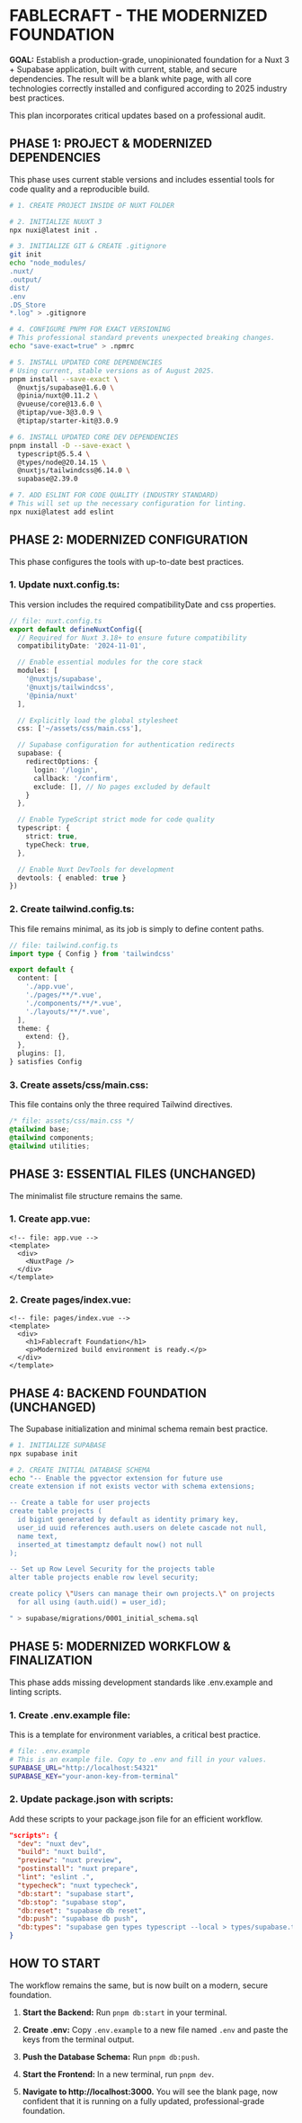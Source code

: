 # FABLECRAFT - THE MODERNIZED FOUNDATION

**GOAL:** Establish a production-grade, unopinionated foundation for a Nuxt 3 + Supabase application, built with current, stable, and secure dependencies. The result will be a blank white page, with all core technologies correctly installed and configured according to 2025 industry best practices.

This plan incorporates critical updates based on a professional audit.

## PHASE 1: PROJECT & MODERNIZED DEPENDENCIES

This phase uses current stable versions and includes essential tools for code quality and a reproducible build.

```bash
# 1. CREATE PROJECT INSIDE OF NUXT FOLDER

# 2. INITIALIZE NUUXT 3
npx nuxi@latest init .

# 3. INITIALIZE GIT & CREATE .gitignore
git init
echo "node_modules/
.nuxt/
.output/
dist/
.env
.DS_Store
*.log" > .gitignore

# 4. CONFIGURE PNPM FOR EXACT VERSIONING
# This professional standard prevents unexpected breaking changes.
echo "save-exact=true" > .npmrc

# 5. INSTALL UPDATED CORE DEPENDENCIES
# Using current, stable versions as of August 2025.
pnpm install --save-exact \
  @nuxtjs/supabase@1.6.0 \
  @pinia/nuxt@0.11.2 \
  @vueuse/core@13.6.0 \
  @tiptap/vue-3@3.0.9 \
  @tiptap/starter-kit@3.0.9

# 6. INSTALL UPDATED CORE DEV DEPENDENCIES
pnpm install -D --save-exact \
  typescript@5.5.4 \
  @types/node@20.14.15 \
  @nuxtjs/tailwindcss@6.14.0 \
  supabase@2.39.0

# 7. ADD ESLINT FOR CODE QUALITY (INDUSTRY STANDARD)
# This will set up the necessary configuration for linting.
npx nuxi@latest add eslint
```

## PHASE 2: MODERNIZED CONFIGURATION

This phase configures the tools with up-to-date best practices.

### 1. Update nuxt.config.ts:

This version includes the required compatibilityDate and css properties.

```typescript
// file: nuxt.config.ts
export default defineNuxtConfig({
  // Required for Nuxt 3.18+ to ensure future compatibility
  compatibilityDate: '2024-11-01',

  // Enable essential modules for the core stack
  modules: [
    '@nuxtjs/supabase',
    '@nuxtjs/tailwindcss',
    '@pinia/nuxt'
  ],

  // Explicitly load the global stylesheet
  css: ['~/assets/css/main.css'],

  // Supabase configuration for authentication redirects
  supabase: {
    redirectOptions: {
      login: '/login',
      callback: '/confirm',
      exclude: [], // No pages excluded by default
    }
  },

  // Enable TypeScript strict mode for code quality
  typescript: {
    strict: true,
    typeCheck: true,
  },

  // Enable Nuxt DevTools for development
  devtools: { enabled: true }
})
```

### 2. Create tailwind.config.ts:

This file remains minimal, as its job is simply to define content paths.

```typescript
// file: tailwind.config.ts
import type { Config } from 'tailwindcss'

export default {
  content: [
    './app.vue',
    './pages/**/*.vue',
    './components/**/*.vue',
    './layouts/**/*.vue',
  ],
  theme: {
    extend: {},
  },
  plugins: [],
} satisfies Config
```

### 3. Create assets/css/main.css:

This file contains only the three required Tailwind directives.

```css
/* file: assets/css/main.css */
@tailwind base;
@tailwind components;
@tailwind utilities;
```

## PHASE 3: ESSENTIAL FILES (UNCHANGED)

The minimalist file structure remains the same.

### 1. Create app.vue:

```vue
<!-- file: app.vue -->
<template>
  <div>
    <NuxtPage />
  </div>
</template>
```

### 2. Create pages/index.vue:

```vue
<!-- file: pages/index.vue -->
<template>
  <div>
    <h1>Fablecraft Foundation</h1>
    <p>Modernized build environment is ready.</p>
  </div>
</template>
```

## PHASE 4: BACKEND FOUNDATION (UNCHANGED)

The Supabase initialization and minimal schema remain best practice.

```bash
# 1. INITIALIZE SUPABASE
npx supabase init

# 2. CREATE INITIAL DATABASE SCHEMA
echo "-- Enable the pgvector extension for future use
create extension if not exists vector with schema extensions;

-- Create a table for user projects
create table projects (
  id bigint generated by default as identity primary key,
  user_id uuid references auth.users on delete cascade not null,
  name text,
  inserted_at timestamptz default now() not null
);

-- Set up Row Level Security for the projects table
alter table projects enable row level security;

create policy \"Users can manage their own projects.\" on projects
  for all using (auth.uid() = user_id);

" > supabase/migrations/0001_initial_schema.sql
```

## PHASE 5: MODERNIZED WORKFLOW & FINALIZATION

This phase adds missing development standards like .env.example and linting scripts.

### 1. Create .env.example file:

This is a template for environment variables, a critical best practice.

```bash
# file: .env.example
# This is an example file. Copy to .env and fill in your values.
SUPABASE_URL="http://localhost:54321"
SUPABASE_KEY="your-anon-key-from-terminal"
```

### 2. Update package.json with scripts:

Add these scripts to your package.json file for an efficient workflow.

```json
"scripts": {
  "dev": "nuxt dev",
  "build": "nuxt build",
  "preview": "nuxt preview",
  "postinstall": "nuxt prepare",
  "lint": "eslint .",
  "typecheck": "nuxt typecheck",
  "db:start": "supabase start",
  "db:stop": "supabase stop",
  "db:reset": "supabase db reset",
  "db:push": "supabase db push",
  "db:types": "supabase gen types typescript --local > types/supabase.ts"
}
```

## HOW TO START

The workflow remains the same, but is now built on a modern, secure foundation.

1. **Start the Backend:** Run `pnpm db:start` in your terminal.

2. **Create .env:** Copy `.env.example` to a new file named `.env` and paste the keys from the terminal output.

3. **Push the Database Schema:** Run `pnpm db:push`.

4. **Start the Frontend:** In a new terminal, run `pnpm dev`.

5. **Navigate to http://localhost:3000.** You will see the blank page, now confident that it is running on a fully updated, professional-grade foundation.